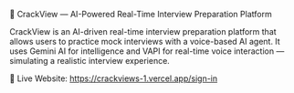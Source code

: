 🧠 CrackView — AI-Powered Real-Time Interview Preparation Platform

CrackView is an AI-driven real-time interview preparation platform that allows users to practice mock interviews with a voice-based AI agent. It uses Gemini AI for intelligence and VAPI for real-time voice interaction — simulating a realistic interview experience.

🔗 Live Website: https://crackviews-1.vercel.app/sign-in



 
